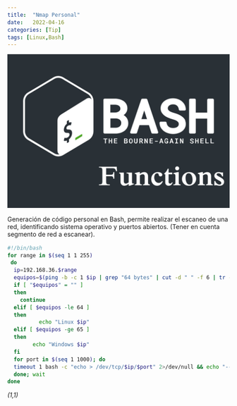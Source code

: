 ```yaml
---
title:  "Nmap Personal"
date:   2022-04-16
categories: [Tip]
tags: [Linux,Bash]
---
```


![image](/genes/nmap/bash.jpeg)

Generación de código personal en Bash, permite realizar el escaneo de una red, identificando sistema operativo y puertos abiertos. (Tener en cuenta segmento de red a escanear). 

``` bash
#!/bin/bash
for range in $(seq 1 1 255)
 do
  ip=192.168.36.$range
  equipos=$(ping -b -c 1 $ip | grep "64 bytes" | cut -d " " -f 6 | tr -d "ttl=")
  if [ "$equipos" = "" ]
  then
    continue
  elif [ $equipos -le 64 ]
  then
          echo "Linux $ip"
  elif [ $equipos -ge 65 ]
  then 
        echo "Windows $ip"
  fi
  for port in $(seq 1 1000); do
  timeout 1 bash -c "echo > /dev/tcp/$ip/$port" 2>/dev/null && echo "-----Port $port -OPEN"
  done; wait
done
```
<!-- IMAGEN -->
*(1,1)*

<!-- Check out the [Jekyll docs][jekyll] for more info on how to get the most out of Jekyll. File all bugs/feature requests at [Jekyll’s GitHub repo][jekyll-gh]. If you have questions, you can ask them on [Jekyll’s dedicated Help repository][jekyll-help]. -->
